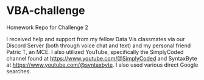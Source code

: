 # VBA-challenge
Homework Repo for Challenge 2

I received help and support from my fellow Data Vis classmates via our Discord Server (both through voice chat and text) and my personal friend Patric T, an MCE. I also utilized YouTube, specifically the SimplyCoded channel found at https://www.youtube.com/@SimplyCoded and SyntaxByte at https://www.youtube.com/@syntaxbyte. I also used various direct Google searches.
